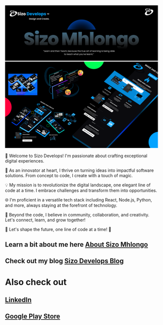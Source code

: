 [![HeaderImage](./images/GitHub.png)](https://github.com/SizoDevelops)
[![HeaderImage](./images/Cover.png)](https://github.com/SizoDevelops)

🚀 Welcome to Sizo Develops! I'm passionate about crafting exceptional digital experiences.

🌟 As an innovator at heart, I thrive on turning ideas into impactful software solutions. From concept to code, I create with a touch of magic.

💡 My mission is to revolutionize the digital landscape, one elegant line of code at a time. I embrace challenges and transform them into opportunities.

🌐 I'm proficient in a versatile tech stack including React, Node.js, Python, and more, always staying at the forefront of technology.

🌈 Beyond the code, I believe in community, collaboration, and creativity. Let's connect, learn, and grow together!

🌟 Let's shape the future, one line of code at a time! 🚀


## Learn a bit about me here [About Sizo Mhlongo](https://www.sizodevelops.com/about)

## Check out my blog [Sizo Develops Blog](https://www.sizodevelops.com/blog)

# Also check out

## <a href="https://www.linkedin.com/in/sizo-dev/" target="_blank">LinkedIn</a>

## <a href="https://play.google.com/store/apps/dev?id=6161771705630251284" target="_blank">Google Play Store</a>

